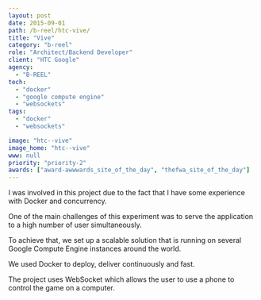 ```yaml
---
layout: post
date: 2015-09-01
path: /b-reel/htc-vive/
title: "Vive"
category: "b-reel"
role: "Architect/Backend Developer"
client: "HTC Google"
agency:
  - "B-REEL"
tech:
  - "docker"
  - "google compute engine"
  - "websockets"
tags:
  - "docker"
  - "websockets"

image: "htc--vive"
image_home: "htc--vive"
www: null
priority: "priority-2"
awards: ["award-awwwards_site_of_the_day", "thefwa_site_of_the_day"]
---
```


I was involved in this project due to the fact that I have some experience with Docker and concurrency.

One of the main challenges of this experiment was to serve the application to a high number of user simultaneously.

To achieve that, we set up a scalable solution that is running on several Google Compute Engine instances around the world.

We used Docker to deploy, deliver continuously and fast.

The project uses WebSocket which allows the user to use a phone to control the game on a computer.
